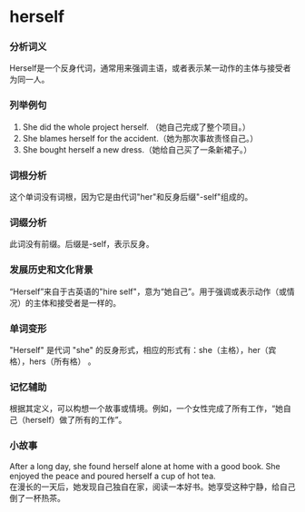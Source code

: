 # herself

### 分析词义

  

Herself是一个反身代词，通常用来强调主语，或者表示某一动作的主体与接受者为同一人。

  

### 列举例句

  

1.  She did the whole project herself. （她自己完成了整个项目。）
2.  She blames herself for the accident.（她为那次事故责怪自己。）
3.  She bought herself a new dress.（她给自己买了一条新裙子。）

  

### 词根分析

  

这个单词没有词根，因为它是由代词"her"和反身后缀"-self"组成的。

  

### 词缀分析

  

此词没有前缀。后缀是-self，表示反身。

  

### 发展历史和文化背景

  

“Herself”来自于古英语的"hire self"，意为“她自己”。用于强调或表示动作（或情况）的主体和接受者是一样的。

  

### 单词变形

  

"Herself" 是代词 "she" 的反身形式，相应的形式有：she（主格），her（宾格），hers（所有格） 。

  

### 记忆辅助

  

根据其定义，可以构想一个故事或情境。例如，一个女性完成了所有工作，“她自己（herself）做了所有的工作”。

  

### 小故事

  

After a long day, she found herself alone at home with a good book. She enjoyed the peace and poured herself a cup of hot tea.  
在漫长的一天后，她发现自己独自在家，阅读一本好书。她享受这种宁静，给自己倒了一杯热茶。
